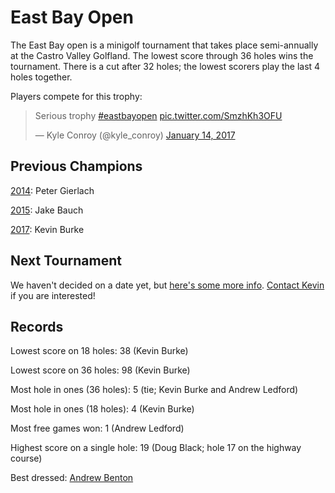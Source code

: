 <link href="https://cdn.rawgit.com/kevinburke/markdowncss/master/markdown.css"
rel="stylesheet"></link>

# East Bay Open

The East Bay open is a minigolf tournament that takes place semi-annually
at the Castro Valley Golfland. The lowest score through 36 holes wins the
tournament. There is a cut after 32 holes; the lowest scorers play the last 4
holes together.

Players compete for this trophy:

<blockquote class="twitter-tweet" data-lang="en"><p lang="en" dir="ltr">Serious trophy <a href="https://twitter.com/hashtag/eastbayopen?src=hash">#eastbayopen</a> <a href="https://t.co/SmzhKh3OFU">pic.twitter.com/SmzhKh3OFU</a></p>&mdash; Kyle Conroy (@kyle_conroy) <a href="https://twitter.com/kyle_conroy/status/820395676378894337">January 14, 2017</a></blockquote>
<script async src="//platform.twitter.com/widgets.js" charset="utf-8"></script>

## Previous Champions

[2014](2014): Peter Gierlach

[2015](2015): Jake Bauch

[2017](2017): Kevin Burke

## Next Tournament

We haven't decided on a date yet, but [here's some more info][2018]. [Contact
Kevin][contact] if you are interested!

[2018]: 2018

[contact]: mailto:kev@inburke.com

## Records

Lowest score on 18 holes: 38 (Kevin Burke)

Lowest score on 36 holes: 98 (Kevin Burke)

Most hole in ones (36 holes): 5 (tie; Kevin Burke and Andrew Ledford)

Most hole in ones (18 holes): 4 (Kevin Burke)

Most free games won: 1 (Andrew Ledford)

Highest score on a single hole: 19 (Doug Black; hole 17 on the highway course)

Best dressed: [Andrew Benton][andrew]

[andrew]: https://twitter.com/derivativeburke/status/820353987375296512
